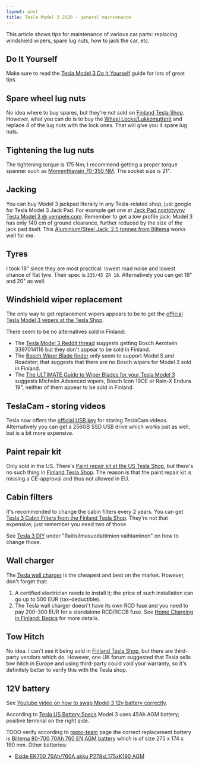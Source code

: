 ```yaml
---
layout: post
title: Tesla Model 3 2020 - general maintenance
---
```


This article shows tips for maintenance of various car parts: replacing windshield
wipers, spare lug nuts, how to jack the car, etc.

## Do It Yourself

Make sure to read the [Tesla Model 3 Do It Yourself](https://www.tesla.com/support/do-it-yourself-model-3?redirect=no)
guide for lots of great tips.

## Spare wheel lug nuts

No idea where to buy spares, but they're not sold on [Finland Tesla Shop](https://shop.tesla.com/fi_fi/category/ajoneuvon-lisavarusteet/model-3).
However, what you can do is to buy the [Wheel Locks/Lukkomutterit](https://shop.tesla.com/fi_fi/product/lukkomutterit)
and replace 4 of the lug nuts with the lock ones. That will give you 4 spare lug nuts.

## Tightening the lug nuts

The tightening torque is 175 Nm; I recommend getting a proper torque spanner
such as [Momenttiavain 70-350 NM](https://www.biltema.fi/tyokalut/kasityokalut/hylsytyokalut/momenttiavaimet/momenttiavain-70-350-nm-2000030634).
The socket size is 21".

## Jacking

You can buy Model 3 jackpad literally in any Tesla-related shop, just google for
Tesla Model 3 Jack Pad. For example get one at [Jack Pad nostotyyny Tesla Model 3 @ vempele.com](https://www.vempele.fi/tuote/jack-pad-nostotyyny-tesla-3/).
Remember to get a low profile jack: Model 3 has only 140 cm of ground clearance,
further reduced by the size of the jack pad itself.
This [Aluminium/Steel Jack, 2.5 tonnes from Biltema](https://www.biltema.fi/en-fi/car---mc/workshop-equipment/lifting-equipment/car-jacks/aluminiumsteel-jack-25-tonnes-2000038408)
works well for me.

## Tyres

I took 18" since they are most practical: lowest road noise and lowest chance of flat tyre.
Their spec is `235/45 ZR 18`. Alternatively you can get 19" and 20" as well.

## Windshield wiper replacement

The only way to get replacement wipers appears to be to get the [official Tesla Model 3 wipers at the Tesla Shop](https://shop.tesla.com/fi_fi/product/model-3_n-tuulilasinpyyhkimen-sulat).

There seem to be no alternatives sold in Finland:
* The [Tesla Model 3 Reddit thread](https://www.reddit.com/r/teslamotors/comments/e85ugt/tesla_model_3_demystifying_the_wiper_blades/)
  suggests getting Bosch Aerotwin 3397014116 but they don't appear to be sold in Finland.
* The [Bosch Wiper Blade finder](https://www.boschwiperblades.com/) only seem to support
  Model S and Roadster; that suggests that there are no Bosch wipers for Model 3
  sold in Finland.
* The [The ULTIMATE Guide to Wiper Blades for your Tesla Model 3](https://www.youtube.com/watch?v=ucF3bXqXeuw)
  suggests Michelin Advanced wipers, Bosch Icon 19OE or Rain-X Endura 19", neither of them appear to
  be sold in Finland.

## TeslaCam - storing videos

Tesla now offers the [official USB key](https://shop.tesla.com/fi_fi/product/usb-drive---128-gb)
for storing TeslaCam videos. Alternatively you can get a 256GB SSD USB drive which works just as well,
but is a bit more expensive.

## Paint repair kit

Only sold in the US. There's [Paint repair kit at the US Tesla Shop](https://shop.tesla.com/product/paint-repair-kit),
but there's no such thing in [Finland Tesla Shop](https://shop.tesla.com/fi_fi/category/ajoneuvon-lisavarusteet/model-3).
The reason is that the paint repair kit is missing a CE-approval and thus not allowed in EU.

## Cabin filters

It's recommended to change the cabin filters every 2 years.
You can get [Tesla 3 Cabin Filters from the Finland Tesla Shop](https://shop.tesla.com/fi_fi/product/model-3_n-ilmansuodatin).
They're not that expensive; just remember you need two of those.

See [Tesla 3 DIY](https://www.tesla.com/support/do-it-yourself-model-3?redirect=no)
under "Raitisilmasuodattimien vaihtaminen" on how to change those.

## Wall charger

The [Tesla wall charger](https://shop.tesla.com/fi_fi/product/hopeanvarinen-seinaliitin)
is the cheapest and best on the market. However, don't forget that:

1. A certified electrician needs to install it; the price of such installation can
   go up to 500 EUR (tax-deductible).
2. The Tesla wall charger doesn't have its own RCD fuse and you need to pay 200-300 EUR
   for a standalone RCD/RCCB fuse. See [Home Charging in Finland: Basics](../home-charging-finland-basics/)
   for more details.

## Tow Hitch

No idea. I can't see it being sold in [Finland Tesla Shop](https://shop.tesla.com/fi_fi/category/ajoneuvon-lisavarusteet/model-3),
but there are third-party vendors which do. However, one UK forum suggested
that Tesla sells tow hitch in Europe and using third-party could void your warranty,
so it's definitely better to verify this with the Tesla shop.

## 12V battery

See [Youtube video on how to swap Model 3 12v battery correctly](https://www.youtube.com/watch?v=76PtZPF-Dvo).

According to [Tesla US Battery Specs](https://teslatap.com/articles/12-volt-battery-compendium/) Model 3 uses 45Ah AGM battery;
positive terminal on the right side.

TODO verify according to [repro-team](http://www.repro-team-hs.de/128-tesla-model-3-12v-bilbatteri-atlasbx-85b24ls-12v-45ah-20hr-713.html) page
the correct replacement battery is [Biltema 80-700 70Ah 760 EN AGM battery](https://www.biltema.fi/autoilu---mp/auton-varaosat/sahkojarjestelma/akut/agm-akku-70-ah-2000029872)
which is of size 275 x 174 x 190 mm. Other batteries:

* [Exide EK700 70Ah/760A akku P278xL175xK190 AGM](https://www.motonet.fi/fi/tuote/909527/Exide-EK700-70Ah760A-akku-P278xL175xK190)

